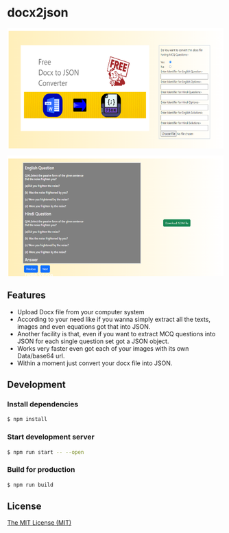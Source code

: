 # docx2json


<p align="center">
  <a href="#">
    <img src="assets/docx2json_2.png" width="800" height="280" alt="Docx 2 JSON image 1">
  </a>
</p>

<p align="center">
  <a href="#">
    <img src="assets/docx2json_1.png" width="800" height="280" alt="Docx 2 JSON image 2">
  </a>
</p>




## Features

- Upload Docx file from your computer system
- According to your need like if you wanna simply extract all the texts, images and even equations got that into JSON.
- Another facility is that, even if you want to extract MCQ questions into JSON for each single question set got a JSON object.
- Works very faster even got each of your images with its own Data/base64 url.
- Within a moment just convert your docx file into JSON.





## Development

### Install dependencies

```sh
$ npm install
```

### Start development server

```sh
$ npm run start -- --open
```

### Build for production

```sh
$ npm run build
```

## License

[The MIT License (MIT)](https://github.com/Kunwar-Abhishek-Singh/docx2json/blob/main/LICENSE)
